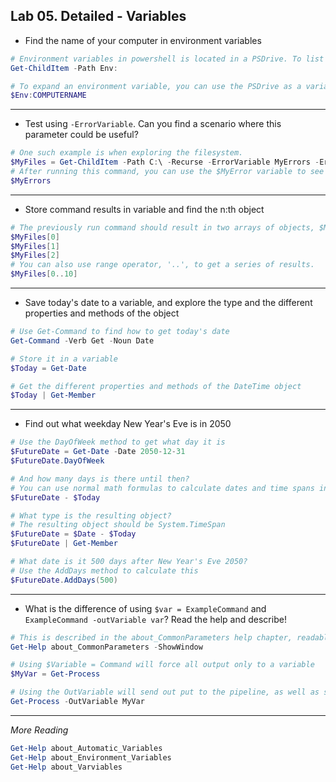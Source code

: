 ## Lab 05. Detailed - Variables

- Find the name of your computer in environment variables

```PowerShell
# Environment variables in powershell is located in a PSDrive. To list all environment variables, use the Get-ChildItem cmdlet
Get-ChildItem -Path Env:

# To expand an environment variable, you can use the PSDrive as a variable
$Env:COMPUTERNAME
```

---

- Test using `-ErrorVariable`. Can you find a scenario where this parameter could be useful?

```PowerShell
# One such example is when exploring the filesystem.
$MyFiles = Get-ChildItem -Path C:\ -Recurse -ErrorVariable MyErrors -ErrorAction SilentlyContinue
# After running this command, you can use the $MyError variable to see which folders you dont have access to, or write to a log.
$MyErrors
```

---

- Store command results in variable and find the n:th object

```PowerShell
# The previously run command should result in two arrays of objects, $MyFiles and $MyErrors. You can enumerate it using index numbers
$MyFiles[0]
$MyFiles[1]
$MyFiles[2]
# You can also use range operator, '..', to get a series of results.
$MyFiles[0..10]
```

---

- Save today's date to a variable, and explore the type and the different properties and methods of the object

```PowerShell
# Use Get-Command to find how to get today's date
Get-Command -Verb Get -Noun Date

# Store it in a variable
$Today = Get-Date

# Get the different properties and methods of the DateTime object
$Today | Get-Member
```

---

- Find out what weekday New Year's Eve is in 2050

```PowerShell
# Use the DayOfWeek method to get what day it is
$FutureDate = Get-Date -Date 2050-12-31
$FutureDate.DayOfWeek

# And how many days is there until then?
# You can use normal math formulas to calculate dates and time spans in PowerShell
$FutureDate - $Today

# What type is the resulting object?
# The resulting object should be System.TimeSpan
$FutureDate = $Date - $Today
$FutureDate | Get-Member

# What date is it 500 days after New Year's Eve 2050?
# Use the AddDays method to calculate this
$FutureDate.AddDays(500)
```

---

- What is the difference of using `$var = ExampleCommand` and `ExampleCommand -outVariable var`? Read the help and describe!

```PowerShell
# This is described in the about_CommonParameters help chapter, readable using Get-Help. Optionally you may also add the -ShowWindow parameter to easier read and search help contents
Get-Help about_CommonParameters -ShowWindow

# Using $Variable = Command will force all output only to a variable
$MyVar = Get-Process

# Using the OutVariable will send out put to the pipeline, as well as storing it in a variable
Get-Process -OutVariable MyVar
```

---

*More Reading*

```PowerShell
Get-Help about_Automatic_Variables
Get-Help about_Environment_Variables
Get-Help about_Varviables
```
